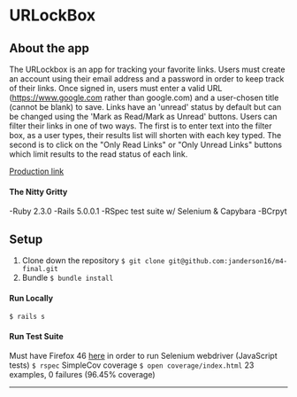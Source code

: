 # URLockBox

## About the app

The URLockbox is an app for tracking your favorite links. Users must create an account using their email address and a password in order to keep track of their links. Once signed in, users must enter a valid URL (https://www.google.com rather than google.com) and a user-chosen title (cannot be blank) to save. Links have an 'unread' status by default but can be changed using the 'Mark as Read/Mark as Unread' buttons. Users can filter their links in one of two ways. The first is to enter text into the filter box, as a user types, their results list will shorten with each key typed. The second is to click on the "Only Read Links" or "Only Unread Links" buttons which limit results to the read status of each link.

[Production link](https://obscure-basin-69091.herokuapp.com/)

#### The Nitty Gritty
-Ruby 2.3.0
-Rails 5.0.0.1
-RSpec test suite w/ Selenium & Capybara
-BCrpyt


## Setup

1. Clone down the repository
```$ git clone git@github.com:janderson16/m4-final.git```
1. Bundle
```$ bundle install```
#### Run Locally

```$ rails s```

#### Run Test Suite
Must have Firefox 46  [here](https://www.softexia.com/windows/web-browsers/firefox-46) in order to run Selenium webdriver (JavaScript tests)
```$ rspec```
SimpleCov coverage
```$ open coverage/index.html```
23 examples, 0 failures (96.45% coverage)

---
